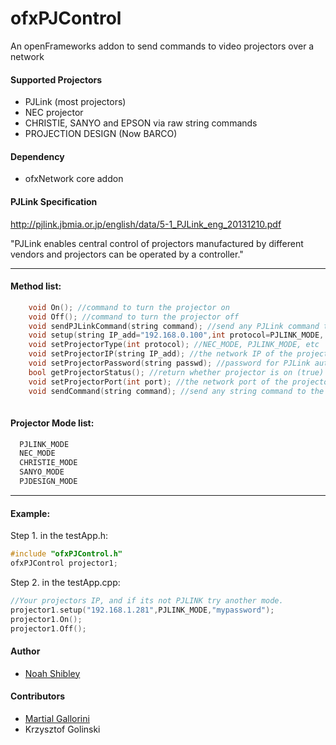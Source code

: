 
ofxPJControl
===========

An openFrameworks addon to send commands to video projectors over a network

#### Supported Projectors

- PJLink (most projectors)
- NEC projector
- CHRISTIE, SANYO and EPSON via raw string commands
- PROJECTION DESIGN (Now BARCO)

#### Dependency

 - ofxNetwork core addon

#### PJLink Specification

http://pjlink.jbmia.or.jp/english/data/5-1_PJLink_eng_20131210.pdf

"PJLink enables central control of projectors manufactured by different 
vendors and projectors can be operated by a controller."

------------------------------------------------------

#### Method list:
```cpp 
	void On(); //command to turn the projector on
	void Off(); //command to turn the projector off
	void sendPJLinkCommand(string command); //send any PJLink command to the projector
	void setup(string IP_add="192.168.0.100",int protocol=PJLINK_MODE, string password=""); //default
	void setProjectorType(int protocol); //NEC_MODE, PJLINK_MODE, etc
	void setProjectorIP(string IP_add); //the network IP of the projector
	void setProjectorPassword(string passwd); //password for PJLink authentication
	bool getProjectorStatus(); //return whether projector is on (true) or off (false)  
	void setProjectorPort(int port); //the network port of the projector
	void sendCommand(string command); //send any string command to the projector without password authentication
	
```

#### Projector Mode list: 
```cpp
  PJLINK_MODE
  NEC_MODE
  CHRISTIE_MODE
  SANYO_MODE
  PJDESIGN_MODE
```  
------------------------------------------------------

#### Example:

Step 1. in the testApp.h: 
```cpp	
#include "ofxPJControl.h"	
ofxPJControl projector1;
```

Step 2. in the testApp.cpp:

```cpp	
//Your projectors IP, and if its not PJLINK try another mode. 
projector1.setup("192.168.1.281",PJLINK_MODE,"mypassword"); 
projector1.On();
projector1.Off(); 
```

#### Author

* [Noah Shibley](https://github.com/nullboundary)

#### Contributors

* [Martial Gallorini](https://github.com/martialgallorini)
* Krzysztof Golinski
